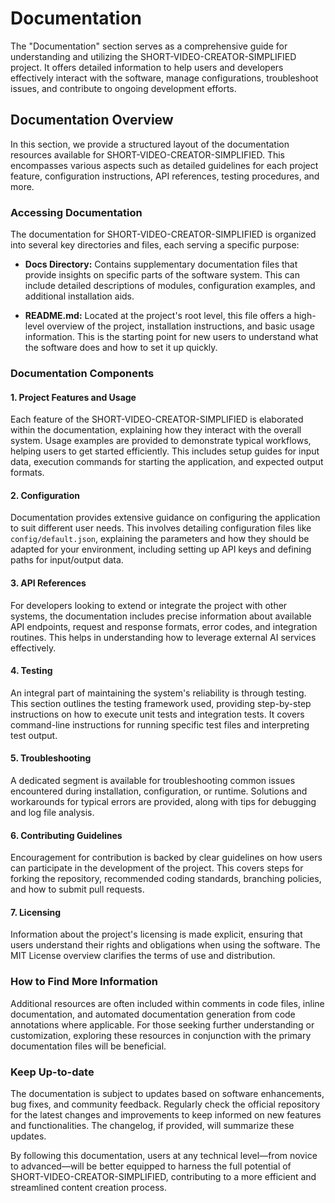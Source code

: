 # Documentation

The "Documentation" section serves as a comprehensive guide for understanding and utilizing the SHORT-VIDEO-CREATOR-SIMPLIFIED project. It offers detailed information to help users and developers effectively interact with the software, manage configurations, troubleshoot issues, and contribute to ongoing development efforts.

## Documentation Overview

In this section, we provide a structured layout of the documentation resources available for SHORT-VIDEO-CREATOR-SIMPLIFIED. This encompasses various aspects such as detailed guidelines for each project feature, configuration instructions, API references, testing procedures, and more.

### Accessing Documentation

The documentation for SHORT-VIDEO-CREATOR-SIMPLIFIED is organized into several key directories and files, each serving a specific purpose:

- **Docs Directory:** Contains supplementary documentation files that provide insights on specific parts of the software system. This can include detailed descriptions of modules, configuration examples, and additional installation aids.
  
- **README.md:** Located at the project's root level, this file offers a high-level overview of the project, installation instructions, and basic usage information. This is the starting point for new users to understand what the software does and how to set it up quickly.

### Documentation Components

#### 1. **Project Features and Usage**

Each feature of the SHORT-VIDEO-CREATOR-SIMPLIFIED is elaborated within the documentation, explaining how they interact with the overall system. Usage examples are provided to demonstrate typical workflows, helping users to get started efficiently. This includes setup guides for input data, execution commands for starting the application, and expected output formats.

#### 2. **Configuration**

Documentation provides extensive guidance on configuring the application to suit different user needs. This involves detailing configuration files like `config/default.json`, explaining the parameters and how they should be adapted for your environment, including setting up API keys and defining paths for input/output data. 

#### 3. **API References**

For developers looking to extend or integrate the project with other systems, the documentation includes precise information about available API endpoints, request and response formats, error codes, and integration routines. This helps in understanding how to leverage external AI services effectively.

#### 4. **Testing**

An integral part of maintaining the system's reliability is through testing. This section outlines the testing framework used, providing step-by-step instructions on how to execute unit tests and integration tests. It covers command-line instructions for running specific test files and interpreting test output.

#### 5. **Troubleshooting**

A dedicated segment is available for troubleshooting common issues encountered during installation, configuration, or runtime. Solutions and workarounds for typical errors are provided, along with tips for debugging and log file analysis.

#### 6. **Contributing Guidelines**

Encouragement for contribution is backed by clear guidelines on how users can participate in the development of the project. This covers steps for forking the repository, recommended coding standards, branching policies, and how to submit pull requests.

#### 7. **Licensing**

Information about the project's licensing is made explicit, ensuring that users understand their rights and obligations when using the software. The MIT License overview clarifies the terms of use and distribution.

### How to Find More Information

Additional resources are often included within comments in code files, inline documentation, and automated documentation generation from code annotations where applicable. For those seeking further understanding or customization, exploring these resources in conjunction with the primary documentation files will be beneficial.

### Keep Up-to-date

The documentation is subject to updates based on software enhancements, bug fixes, and community feedback. Regularly check the official repository for the latest changes and improvements to keep informed on new features and functionalities. The changelog, if provided, will summarize these updates.

By following this documentation, users at any technical level—from novice to advanced—will be better equipped to harness the full potential of SHORT-VIDEO-CREATOR-SIMPLIFIED, contributing to a more efficient and streamlined content creation process.